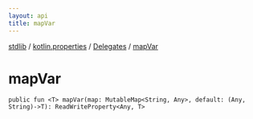 ```yaml
---
layout: api
title: mapVar
---
```

[stdlib](../../index.md) / [kotlin.properties](../index.md) / [Delegates](index.md) / [mapVar](mapVar.md)

# mapVar

```
public fun <T> mapVar(map: MutableMap<String, Any>, default: (Any, String)->T): ReadWriteProperty<Any, T>
```
